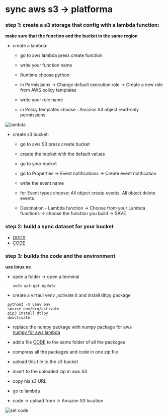 # sync aws s3 → platforma

### step 1: create a s3 storage that config with a lambda function:

**make sure that the function and the bucket in the same region**

* create a lambda:
    * go to aws lambda press create function

    * write your function name

    * Runtime choose python

    * in Permissions → Change default execution role → Create a new role from AWS policy templates

    * write your role name

    * in Policy templates choose :  Amazon S3 object read-only permissions

![lambda](https://i.imgur.com/XH5ZxcP.png)

* create s3 bucket:

    * go to aws S3 press create bucket

    * create the bucket with the default values

    * go to your bucket

    * go to Properties → Event notifications → Create event notification

    * write the event name

    * for Event types choose: All object create events, All object delete events

    * Destination - Lambda function → Choose from your Lambda functions → choose the function you build → SAVE

### step 2: build a sync dataset for your bucket

* [DOCS](https://dataloop.ai/docs/sdk-sync-storage?highlight=extrna)
* [CODE](\sdk_examples\integrations\s3_lambda\sync_dataset.py)

### step 3: builds the code and the environment 
**use linux os**
* open a folder → open a terminal  
  ```
  sudo apt-get update
  ```   
  
*  create a virtaul venv ,activate it and install dtlpy package

  ```
   python3 -m venv env
   source env/bin/activate
   pip3 install dtlpy
   deactivate
  ``` 
  
* replace the numpy package with numpy package for aws  
[numpy for aws lambda](https://github.com/0xpetersatoshi/aws-lambda-py3.6-pandas-numpy)  
  
* add a file [CODE](\sdk_examples\integrations\s3_lambda\lambda_function.py) to the same folder of all the packages   

* compress all the packages and code in one zip file

* upload this file to the s3 bucket 

* insert to the uploaded zip in aws S3
  
* copy his s3 URL  

* go to lambda 

* code → upload from → Amazon S3 location

![set code](https://i.imgur.com/mlqSUCd.png)
